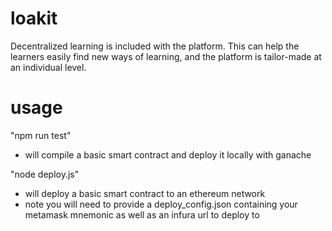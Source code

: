 # loakit
Decentralized learning is included with the platform. This can help the learners easily find new ways of learning, and the platform is tailor-made at an individual level.

# usage
"npm run test"
- will compile a basic smart contract and deploy it locally with ganache

"node deploy.js"
- will deploy a basic smart contract to an ethereum network
- note you will need to provide a deploy_config.json containing your metamask mnemonic as well as an infura url to deploy to
